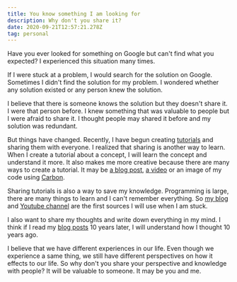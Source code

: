 ```yaml
---
title: You know something I am looking for
description: Why don't you share it?
date: 2020-09-21T12:57:21.278Z
tag: personal
---
```

Have you ever looked for something on Google but can't find what you expected? I experienced this situation many times. 

If I were stuck at a problem, I would search for the solution on Google. Sometimes I didn't find the solution for my problem. I wondered whether any solution existed or any person knew the solution. 

I believe that there is someone knows the solution but they doesn't share it. I were that person before. I knew something that was valuable to people but I were afraid to share it. I thought people may shared it before and my solution was redundant. 

But things have changed. Recently, I have begun creating [tutorials](https://www.youtube.com/channel/UCXykqt3V2-9bYXKWZRcH0rA) and sharing them with everyone. I realized that sharing is another way to learn. When I create a tutorial about a concept, I will learn the concept and understand it more. It also makes me more creative because there are many ways to create a tutorial. It may be [a blog post](https://phongduong.dev/blog), [a video](https://www.youtube.com/channel/UCXykqt3V2-9bYXKWZRcH0rA) or an image of my code using [Carbon](https://carbon.now.sh/).

Sharing tutorials is also a way to save my knowledge. Programming is large, there are many things to learn and I can't remember everything. So [my blog](https://phongduong.dev/blog) and [Youtube channel](https://www.youtube.com/channel/UCXykqt3V2-9bYXKWZRcH0rA) are the first sources I will use when I am stuck. 

I also want to share my thoughts and write down everything in my mind. I think if I read my [blog posts](https://phongduong.dev/blog) 10 years later, I will understand how I thought 10 years ago.

I believe that we have different experiences in our life. Even though we experience a same thing, we still have different perspectives on how it effects to our life. So why don't you share your perspective and knowledge with people? It will be valuable to someone. It may be you and me.